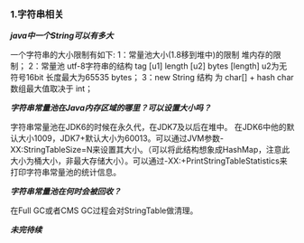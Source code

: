 ### 1.字符串相关

***java中一个String可以有多大***

一个字符串的大小限制有如下:
1：常量池大小(1.8移到堆中)的限制 堆内存的限制；
2：常量池 utf-8字符串的结构 tag [u1] length [u2] bytes [length] u2为无符号16bit 长度最大为65535 bytes；
3：new String 结构 为 char[] + hash char 数组最大值取决于 int；

***字符串常量池在Java内存区域的哪里？可以设置大小吗？***

字符串常量池在JDK6的时候在永久代，在JDK7及以后在堆中。
在JDK6中他的默认大小1009，JDK7+默认大小为60013。可以通过JVM参数-XX:StringTableSize=N来设置其大小。（可以将此结构想象成HashMap，注意此大小为桶大小，非最大存储大小）。可以通过-XX:+PrintStringTableStatistics来打印字符串常量池的统计信息。

***字符串常量池在何时会被回收？***

在Full GC或者CMS GC过程会对StringTable做清理。

***未完待续***